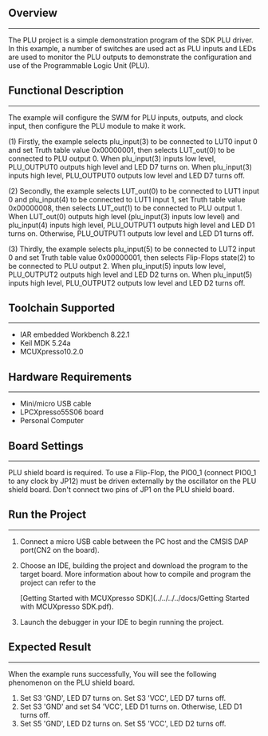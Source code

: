 ## Overview
-----------------------------------------------------------------------------------------
The PLU project is a simple demonstration program of the SDK PLU driver. In this example, a number of 
switches are used act as PLU inputs and LEDs are used to monitor the PLU outputs to demonstrate the 
configuration and use of the Programmable Logic Unit (PLU).

## Functional Description
-----------------------------------------------------------------------------------------
The example will configure the SWM for PLU inputs, outputs, and clock input, then configure the PLU module 
to make it work. 

(1) Firstly, the example selects plu_input(3) to be connected to LUT0 input 0 and set Truth table value 
0x00000001, then selects LUT_out(0) to be connected to PLU output 0. When plu_input(3) inputs low level, 
PLU_OUTPUT0 outputs high level and LED D7 turns on. When plu_input(3) inputs high level, PLU_OUTPUT0 outputs 
low level and LED D7 turns off.

(2) Secondly, the example selects LUT_out(0) to be connected to LUT1 input 0 and plu_input(4) to be connected 
to LUT1 input 1, set Truth table value 0x00000008, then selects LUT_out(1) to be connected to PLU output 1. 
When LUT_out(0) outputs high level (plu_input(3) inputs low level) and plu_input(4) inputs high level, PLU_OUTPUT1
outputs high level and LED D1 turns on. Otherwise, PLU_OUTPUT1 outputs low level and LED D1 turns off.

(3) Thirdly, the example selects plu_input(5) to be connected to LUT2 input 0 and set Truth table value 0x00000001, 
then selects Flip-Flops state(2) to be connected to PLU output 2. When plu_input(5) inputs low level, PLU_OUTPUT2 
outputs high level and LED D2 turns on. When plu_input(5) inputs high level, PLU_OUTPUT2 outputs low level and LED D2 
turns off.

## Toolchain Supported
---------------------
- IAR embedded Workbench 8.22.1
- Keil MDK 5.24a
- MCUXpresso10.2.0

## Hardware Requirements
------------------------
- Mini/micro USB cable
- LPCXpresso55S06 board
- Personal Computer

## Board Settings
------------------------
PLU shield board is required.
To use a Flip-Flop, the PIO0_1 (connect PIO0_1 to any clock by JP12) must be driven externally by the oscillator
on the PLU shield board.
Don't connect two pins of JP1 on the PLU shield board.

## Run the Project
------------------------
1. Connect a micro USB cable between the PC host and the CMSIS DAP port(CN2 on the board).

2. Choose an IDE, building the project and download the program to the target board.
   More information about how to compile and program the project can refer to the 

   [Getting Started with MCUXpresso SDK](../../../../docs/Getting Started with MCUXpresso SDK.pdf).

3. Launch the debugger in your IDE to begin running the project.

## Expected Result
------------------------
When the example runs successfully, You will see the following phenomenon on the PLU shield board.
1. Set S3 'GND', LED D7 turns on. Set S3 'VCC', LED D7 turns off.
2. Set S3 'GND' and set S4 'VCC', LED D1 turns on. Otherwise, LED D1 turns off.
3. Set S5 'GND', LED D2 turns on. Set S5 'VCC', LED D2 turns off.

